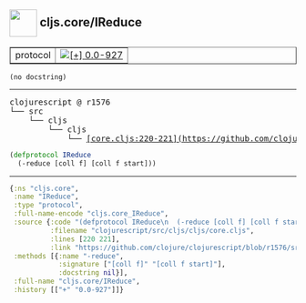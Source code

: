 ## <img width="48px" valign="middle" src="http://i.imgur.com/Hi20huC.png"> cljs.core/IReduce

 <table border="1">
<tr>
<td>protocol</td>
<td><a href="https://github.com/cljsinfo/api-refs/tree/0.0-927"><img valign="middle" alt="[+] 0.0-927" src="https://img.shields.io/badge/+-0.0--927-lightgrey.svg"></a> </td>
</tr>
</table>

 <samp>
</samp>

```
(no docstring)
```

---

 <pre>
clojurescript @ r1576
└── src
    └── cljs
        └── cljs
            └── <ins>[core.cljs:220-221](https://github.com/clojure/clojurescript/blob/r1576/src/cljs/cljs/core.cljs#L220-L221)</ins>
</pre>

```clj
(defprotocol IReduce
  (-reduce [coll f] [coll f start]))
```


---

```clj
{:ns "cljs.core",
 :name "IReduce",
 :type "protocol",
 :full-name-encode "cljs.core_IReduce",
 :source {:code "(defprotocol IReduce\n  (-reduce [coll f] [coll f start]))",
          :filename "clojurescript/src/cljs/cljs/core.cljs",
          :lines [220 221],
          :link "https://github.com/clojure/clojurescript/blob/r1576/src/cljs/cljs/core.cljs#L220-L221"},
 :methods [{:name "-reduce",
            :signature ["[coll f]" "[coll f start]"],
            :docstring nil}],
 :full-name "cljs.core/IReduce",
 :history [["+" "0.0-927"]]}

```
